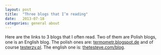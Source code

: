 ```yaml
---
layout: post
title:  "Three blogs that I’m reading"
date:   2013-07-18
categories: general about
---
```


Here are the links to 3 blogs that I often read. Two of them are Polish blogs, one is an English blog. The polish ones are: <a href="http://termometr.blogspot.de/" target="_blank">termometr.blogspot.de</a> and of course <a href="http://testerzy.pl/" target="_blank">testerzy.pl</a>. The english one is: <a href="http://thetesteye.com/blog/" target="_blank">thetesteye.com/blog</a>.
